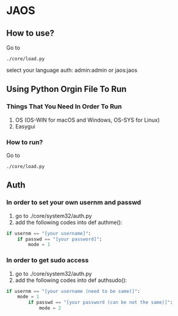 # JAOS
## How to use?
Go to
```
./core/load.py
```
select your language
auth:
admin:admin
or
jaos:jaos
## Using Python Orgin File To Run
### Things That You Need In Order To Run
1. OS (OS-WIN for macOS and Windows, OS-SYS for Linux)
2. Easygui
### How to run?
Go to
```
./core/load.py
```
## Auth
### In order to set your own usernm and passwd
1. go to ./core/system32/auth.py
2. add the following codes into def authme():
```python
if usernm == "[your username]":
    if passwd == "[your password]":
        mode = 1
```

### In order to get sudo access
1. go to ./core/system32/auth.py
2. add the following codes into def authsudo():
```python
if usernm == "[your username (need to be same)]":
    mode = 1
        if passwd == "[your password (can be not the same)]":
            mode = 2
```
